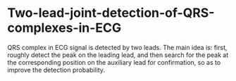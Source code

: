 # Two-lead-joint-detection-of-QRS-complexes-in-ECG
QRS complex in ECG signal is detected by two leads. The main idea is: first, roughly detect the peak on the leading lead, and then search for the peak at the corresponding position on the auxiliary lead for confirmation, so as to improve the detection probability.
